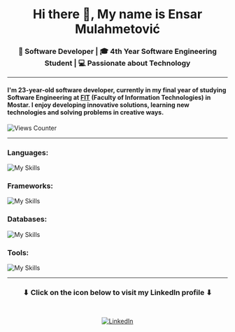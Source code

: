 <h1 align="center"> Hi there 👋, My name is Ensar Mulahmetović </h1>

<h3 align="center"> 🔧 Software Developer | 🎓 4th Year Software Engineering Student | 💻 Passionate about Technology  </h3> 

<hr>

<h4>
  
  I'm 23-year-old software developer, currently in my final year of studying Software Engineering at [FIT](https://www.fit.ba/) (Faculty of Information Technologies) in Mostar.  I enjoy developing innovative solutions, learning new technologies and solving problems in creative ways.
</h4>

![Views Counter](https://views-counter.vercel.app/badge?pageId=Ensar01%2FViews-Counter&leftColor=400000&rightColor=ff8080&type=unique&sessionExpire=60&label=Visitors&style=upper)

<hr>

<h3>Languages:</h3>

![My Skills](https://go-skill-icons.vercel.app/api/icons?i=html,css,js,ts,c,cs,cpp,python)

<h3>Frameworks:</h3>

![My Skills](https://go-skill-icons.vercel.app/api/icons?i=dotnet,angular)


<h3>Databases:</h3>

![My Skills](https://go-skill-icons.vercel.app/api/icons?i=sqlserver,sqlite,firebase)

<h3>Tools:</h3>

![My Skills](https://go-skill-icons.vercel.app/api/icons?i=visualstudio,vscode,webstorm,arduino,git,github,figma,azure,jira)
<hr>
<div align="center">

  
<h3> ⬇ Click on the icon below to visit my LinkedIn profile ⬇</h3>
<br>


  
 [![LinkedIn](https://img.shields.io/badge/LinkedIn-0077B5?style=for-the-badge&logo=linkedin&logoColor=white)](https://ba.linkedin.com/in/ensar-mulahmetovi%C4%87-2584b7218) 
</div>

<!--
**Ensar01/Ensar01** is a ✨ _special_ ✨ repository because its `README.md` (this file) appears on your GitHub profile.

Here are some ideas to get you started:

- 🔭 I’m currently working on ...
- 🌱 I’m currently learning ...
- 👯 I’m looking to collaborate on ...
- 🤔 I’m looking for help with ...
- 💬 Ask me about ...
- 📫 How to reach me: ...
- 😄 Pronouns: ...
- ⚡ Fun fact: ...
-->
